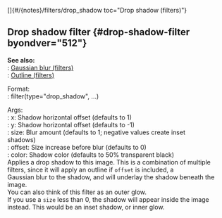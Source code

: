 []{#/{notes}/filters/drop_shadow toc="Drop shadow (filters)"}    
## Drop shadow filter {#drop-shadow-filter byondver="512"}    
**See also:**    
:   [Gaussian blur (filters)](/ref/%7Bnotes%7D/filters/blur/blur.md)    
:   [Outline (filters)](/ref/%7Bnotes%7D/filters/outline/outline.md)    
<!-- -->    
Format:    
:   filter(type=\"drop_shadow\", \...)    
<!-- -->    
Args:    
:   x: Shadow horizontal offset (defaults to 1)    
:   y: Shadow horizontal offset (defaults to -1)    
:   size: Blur amount (defaults to 1; negative values create inset    
    shadows)    
:   offset: Size increase before blur (defaults to 0)    
:   color: Shadow color (defaults to 50% transparent black)    
Applies a drop shadow to this image. This is a combination of multiple    
filters, since it will apply an outline if `offset` is included, a    
Gaussian blur to the shadow, and will underlay the shadow beneath the    
image.    
You can also think of this filter as an outer glow.    
If you use a `size` less than 0, the shadow will appear inside the image    
instead. This would be an inset shadow, or inner glow.  